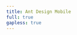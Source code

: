 ```yaml
---
title: Ant Design Mobile
full: true
gapless: true
---
```


<code src="./components/home-page.js" inline="true"></code>
